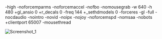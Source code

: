 -high -noforcemparms -noforcemaccel -nofbo -nomousegrab -w 640 -h 480 +gl_ansio 0 +r_decals 0 -freq 144 +_sethdmodels 0 -forceres -gl -full -nocdaudio -nointro -novid -noipx -nojoy -noforcemspd -nomsaa -nobots +clientport 65007 -mousethread

![Screenshot_1](https://github.com/user-attachments/assets/ad55f0e7-6837-488e-8c7d-a5c821ace5fe)
